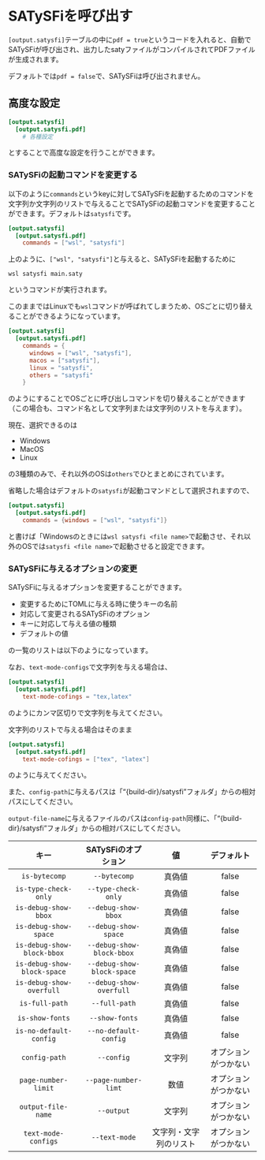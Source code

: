 # SATySFiを呼び出す

`[output.satysfi]`テーブルの中に`pdf = true`というコードを入れると、自動でSATySFiが呼び出され、出力したsatyファイルがコンパイルされてPDFファイルが生成されます。

デフォルトでは`pdf = false`で、SATySFiは呼び出されません。

## 高度な設定

```toml
[output.satysfi]
  [output.satysfi.pdf]
    # 各種設定
```

とすることで高度な設定を行うことができます。


### SATySFiの起動コマンドを変更する


以下のように`commands`というkeyに対してSATySFiを起動するためのコマンドを文字列か文字列のリストで与えることでSATySFiの起動コマンドを変更することができます。デフォルトは`satysfi`です。

```toml
[output.satysfi]
  [output.satysfi.pdf]
    commands = ["wsl", "satysfi"]
```

上のように、`["wsl", "satysfi"]`と与えると、SATySFiを起動するために

```
wsl satysfi main.saty
```

というコマンドが実行されます。


このままではLinuxでも`wsl`コマンドが呼ばれてしまうため、OSごとに切り替えることができるようになっています。

```toml
[output.satysfi]
  [output.satysfi.pdf]
    commands = {
      windows = ["wsl", "satysfi"],
      macos = ["satysfi"],
      linux = "satysfi",
      others = "satysfi"
    }
```

のようにすることでOSごとに呼び出しコマンドを切り替えることができます（この場合も、コマンド名として文字列または文字列のリストを与えます）。


現在、選択できるのは

- Windows
- MacOS
- Linux

の3種類のみで、それ以外のOSは`others`でひとまとめにされています。

省略した場合はデフォルトの`satysfi`が起動コマンドとして選択されますので、


```toml
[output.satysfi]
  [output.satysfi.pdf]
    commands = {windows = ["wsl", "satysfi"]}
```

と書けば「Windowsのときには`wsl satysfi <file name>`で起動させ、それ以外のOSでは`satysfi <file name>`で起動させると設定できます。



### SATySFiに与えるオプションの変更

SATySFiに与えるオプションを変更することができます。

- 変更するためにTOMLに与える時に使うキーの名前
- 対応して変更されるSATySFiのオプション
- キーに対応して与える値の種類
- デフォルトの値

の一覧のリストは以下のようになっています。


なお、`text-mode-configs`で文字列を与える場合は、

```toml
[output.satysfi]
  [output.satysfi.pdf]
    text-mode-cofings = "tex,latex"
```

のようにカンマ区切りで文字列を与えてください。

文字列のリストで与える場合はそのまま

```toml
[output.satysfi]
  [output.satysfi.pdf]
    text-mode-cofings = ["tex", "latex"]
```

のように与えてください。


また、`config-path`に与えるパスは「“{build-dir}/satysfi”フォルダ」からの相対パスにしてください。


`output-file-name`に与えるファイルのパスは`config-path`同様に、「“{build-dir}/satysfi”フォルダ」からの相対パスにしてください。


|キー|SATySFiのオプション|値|デフォルト|
|:-------:|:-------:|:----------:|:------------:|
|`is-bytecomp`|`--bytecomp`|真偽値|false|
|`is-type-check-only`|`--type-check-only`|真偽値|false|
|`is-debug-show-bbox`|`--debug-show-bbox`|真偽値|false|
|`is-debug-show-space`|`--debug-show-space`|真偽値|false|
|`is-debug-show-block-bbox`|`--debug-show-block-bbox`|真偽値|false|
|`is-debug-show-block-space`|`--debug-show-block-space`|真偽値|false|
|`is-debug-show-overfull`|`--debug-show-overfull`|真偽値|false|
|`is-full-path`|`--full-path`|真偽値|false|
|`is-show-fonts`|`--show-fonts`|真偽値|false|
|`is-no-default-config`|`--no-default-config`|真偽値|false|
|`config-path`|`--config`|文字列|オプションがつかない|
|`page-number-limit`|`--page-number-limt`|数値|オプションがつかない|
|`output-file-name`|`--output`|文字列|オプションがつかない|
|`text-mode-configs`|`--text-mode`|文字列・文字列のリスト|オプションがつかない|

